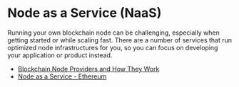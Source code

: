 # Node as a Service (NaaS)

Running your own blockchain node can be challenging, especially when getting started or while scaling fast. There are a number of services that run optimized node infrastructures for you, so you can focus on developing your application or product instead. 

- [Blockchain Node Providers and How They Work](https://www.infoq.com/articles/blockchain-as-a-service-get-block/)
- [Node as a Service - Ethereum](https://ethereum.org/en/developers/docs/nodes-and-clients/nodes-as-a-service/)
